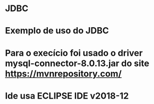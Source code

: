 # JDBC
# Exemplo de uso do JDBC 
# Para o execício foi usado o driver mysql-connector-8.0.13.jar do site https://mvnrepository.com/
# Ide usa ECLIPSE IDE v2018-12
